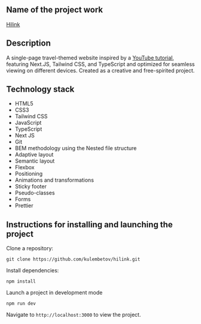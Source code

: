 ## Name of the project work

[Hilink](https://kulembetov.github.io/hilink)

## Description

A single-page travel-themed website inspired by a [YouTube tutorial](https://youtu.be/cuzw4vL1z5E?si=sgICg4AXhu9DMk1i), featuring Next.JS, Tailwind CSS, and TypeScript and optimized for seamless viewing on different devices. Created as a creative and free-spirited project.

## Technology stack

- HTML5
- CSS3
- Tailwind CSS
- JavaScript
- TypeScript
- Next JS
- Git
- BEM methodology using the Nested file structure
- Adaptive layout
- Semantic layout
- Flexbox
- Positioning
- Animations and transformations
- Sticky footer
- Pseudo-classes
- Forms
- Prettier

## Instructions for installing and launching the project

Clone a repository:

```
git clone https://github.com/kulembetov/hilink.git
```

Install dependencies:

```
npm install
```

Launch a project in development mode

```
npm run dev
```

Navigate to `http://localhost:3000` to view the project.